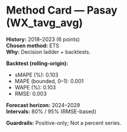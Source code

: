 # Method Card — Pasay (WX_tavg_avg)

**History:** 2018–2023 (6 points)  
**Chosen method:** ETS  
**Why:** Decision ladder + backtests.

**Backtest (rolling-origin):**
- sMAPE (%): 0.103
- MAPE (bounded, 0–1): 0.001
- WAPE (%): 0.103
- RMSE: 0.003

**Forecast horizon:** 2024–2029  
**Intervals:** 80% / 95% (RMSE-based)

**Guardrails:** Positive-only; Not a percent series.
